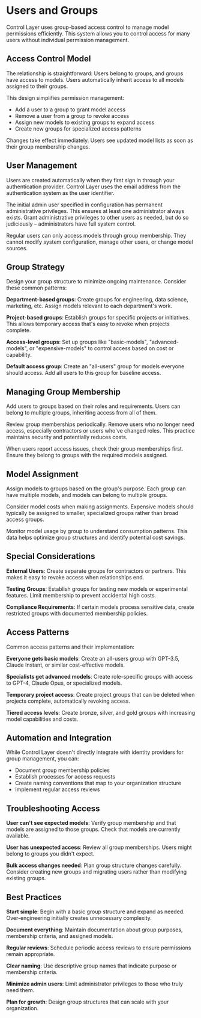 # Users and Groups

Control Layer uses group-based access control to manage model permissions efficiently. This system allows you to control access for many users without individual permission management.

## Access Control Model

The relationship is straightforward: Users belong to groups, and groups have access to models. Users automatically inherit access to all models assigned to their groups.

This design simplifies permission management:
- Add a user to a group to grant model access
- Remove a user from a group to revoke access
- Assign new models to existing groups to expand access
- Create new groups for specialized access patterns

Changes take effect immediately. Users see updated model lists as soon as their group membership changes.

## User Management

Users are created automatically when they first sign in through your authentication provider. Control Layer uses the email address from the authentication system as the user identifier.

The initial admin user specified in configuration has permanent administrative privileges. This ensures at least one administrator always exists. Grant administrative privileges to other users as needed, but do so judiciously – administrators have full system control.

Regular users can only access models through group membership. They cannot modify system configuration, manage other users, or change model sources.

## Group Strategy

Design your group structure to minimize ongoing maintenance. Consider these common patterns:

**Department-based groups**: Create groups for engineering, data science, marketing, etc. Assign models relevant to each department's work.

**Project-based groups**: Establish groups for specific projects or initiatives. This allows temporary access that's easy to revoke when projects complete.

**Access-level groups**: Set up groups like "basic-models", "advanced-models", or "expensive-models" to control access based on cost or capability.

**Default access group**: Create an "all-users" group for models everyone should access. Add all users to this group for baseline access.

## Managing Group Membership

Add users to groups based on their roles and requirements. Users can belong to multiple groups, inheriting access from all of them.

Review group memberships periodically. Remove users who no longer need access, especially contractors or users who've changed roles. This practice maintains security and potentially reduces costs.

When users report access issues, check their group memberships first. Ensure they belong to groups with the required models assigned.

## Model Assignment

Assign models to groups based on the group's purpose. Each group can have multiple models, and models can belong to multiple groups.

Consider model costs when making assignments. Expensive models should typically be assigned to smaller, specialized groups rather than broad access groups.

Monitor model usage by group to understand consumption patterns. This data helps optimize group structures and identify potential cost savings.

## Special Considerations

**External Users**: Create separate groups for contractors or partners. This makes it easy to revoke access when relationships end.

**Testing Groups**: Establish groups for testing new models or experimental features. Limit membership to prevent accidental high costs.

**Compliance Requirements**: If certain models process sensitive data, create restricted groups with documented membership policies.

## Access Patterns

Common access patterns and their implementation:

**Everyone gets basic models**: Create an all-users group with GPT-3.5, Claude Instant, or similar cost-effective models.

**Specialists get advanced models**: Create role-specific groups with access to GPT-4, Claude Opus, or specialized models.

**Temporary project access**: Create project groups that can be deleted when projects complete, automatically revoking access.

**Tiered access levels**: Create bronze, silver, and gold groups with increasing model capabilities and costs.

## Automation and Integration

While Control Layer doesn't directly integrate with identity providers for group management, you can:

- Document group membership policies
- Establish processes for access requests
- Create naming conventions that map to your organization structure
- Implement regular access reviews

## Troubleshooting Access

**User can't see expected models**: Verify group membership and that models are assigned to those groups. Check that models are currently available.

**User has unexpected access**: Review all group memberships. Users might belong to groups you didn't expect.

**Bulk access changes needed**: Plan group structure changes carefully. Consider creating new groups and migrating users rather than modifying existing groups.

## Best Practices

**Start simple**: Begin with a basic group structure and expand as needed. Over-engineering initially creates unnecessary complexity.

**Document everything**: Maintain documentation about group purposes, membership criteria, and assigned models.

**Regular reviews**: Schedule periodic access reviews to ensure permissions remain appropriate.

**Clear naming**: Use descriptive group names that indicate purpose or membership criteria.

**Minimize admin users**: Limit administrator privileges to those who truly need them.

**Plan for growth**: Design group structures that can scale with your organization.